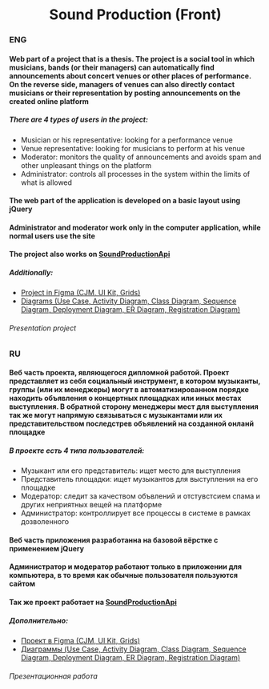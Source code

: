 <h1 align="center">Sound Production (Front)</h1>

<h3>ENG</h3>
<h4>Web part of a project that is a thesis. The project is a social tool in which musicians, bands (or their managers) can automatically find announcements about concert venues or other places of performance. On the reverse side, managers of venues can also directly contact musicians or their representation by posting announcements on the created online platform</h4> 
<h5>There are 4 types of users in the project:</h5>
<ul>
  <li>Musician or his representative: looking for a performance venue</li>
  <li>Venue representative: looking for musicians to perform at his venue</li>
  <li>Moderator: monitors the quality of announcements and avoids spam and other unpleasant things on the platform</li>
  <li>Administrator: controls all processes in the system within the limits of what is allowed</li>
</ul>
<h4>The web part of the application is developed on a basic layout using jQuery</h4> 
<h4>Administrator and moderator work only in the computer application, while normal users use the site</h4> 
<h4>The project also works on <a href="https://github.com/victusic/SoundProductionApi">SoundProductionApi</a></h4> 

<h5>Additionally:</h5>
<ul>
  <li><a href="https://www.figma.com/file/2jdEwxe0iaWK1GgMz7PEIK/SP?node-id=0%3A1">Project in Figma (CJM, UI Kit, Grids)</a></li>
  <li><a href="https://drive.google.com/drive/folders/1_UF71Ek29fZ5RvRt3j5cedq_bP8pXqbd?usp=sharing">Diagrams (Use Case, Activity Diagram, Class Diagram, Sequence Diagram, Deployment Diagram, ER Diagram, Registration Diagram)</a></li>
</ul>
<h6>Presentation project</h6>

<h3>RU</h3>
<h4>Веб часть проекта, являющегося дипломной работой. Проект представляет из себя социальный инструмент, в котором музыканты, группы (или их менеджеры) могут в автоматизированном порядке находить объявления о концертных площадках или иных местах выступления. В обратной сторону менеджеры мест для выступления так же могут напрямую связываться с музыкантами или их представительством последстрев объявлений на созданной онланй площадке</h4>
<h5>В проекте есть 4 типа пользователей:</h5>
<ul>
  <li>Музыкант или его представитель: ищет место для выступления</li>
  <li>Представитель площадки: ищет музыкантов для выступления на его площадке</li>
  <li>Модератор: следит за качеством объвлений и отстувстсием спама и других неприятных вещей на платформе</li>
  <li>Администратор: контроллирует все процессы в системе в рамках дозволенного</li>
</ul>
<h4>Веб часть приложения разработанна на базовой вёрстке с применением jQuery</h4> 
<h4>Администратор и модератор работают только в приложении для компьютера, в то время как обычные пользователя пользуются сайтом</h4> 
<h4>Так же проект работает на <a href="https://github.com/victusic/SoundProductionApi">SoundProductionApi</a></h4> 

<h5>Дополнительно:</h5>
<ul>
  <li><a href="https://www.figma.com/file/2jdEwxe0iaWK1GgMz7PEIK/SP?node-id=0%3A1">Проект в Figma (CJM, UI Kit, Grids)</a></li> 
  <li><a href="https://drive.google.com/drive/folders/1_UF71Ek29fZ5RvRt3j5cedq_bP8pXqbd?usp=sharing">Диаграммы (Use Case, Activity Diagram, Class Diagram, Sequence Diagram, Deployment Diagram, ER Diagram, Registration Diagram) </a></li>
</ul>
<h6>Презентационная работа</h6>
